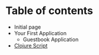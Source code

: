# Table of contents

* Initial page
* Your First Application
  * Guestbook Application
* [Clojure Script](clojure-script.md)

